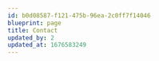 ```yaml
---
id: b0d08587-f121-475b-96ea-2c0ff7f14046
blueprint: page
title: Contact
updated_by: 2
updated_at: 1676583249
---
```

